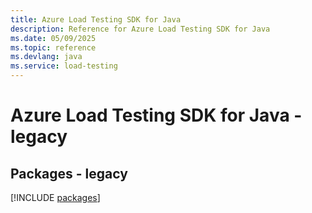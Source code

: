 ```yaml
---
title: Azure Load Testing SDK for Java
description: Reference for Azure Load Testing SDK for Java
ms.date: 05/09/2025
ms.topic: reference
ms.devlang: java
ms.service: load-testing
---
```

# Azure Load Testing SDK for Java - legacy
## Packages - legacy
[!INCLUDE [packages](load-testing-index.md)]